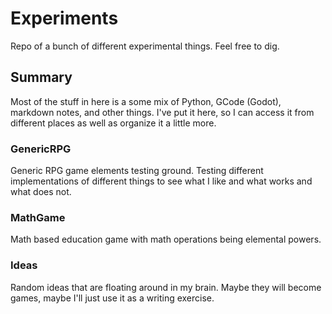 # Experiments
Repo of a bunch of different experimental things. Feel free to dig.

## Summary
Most of the stuff in here is a some mix of Python, GCode (Godot), markdown notes, and other things. I've put it here, so I can access it from different places as well as organize it a little more.

### GenericRPG
Generic RPG game elements testing ground. Testing different implementations of different things to see what I like and what works and what does not.
### MathGame
Math based education game with math operations being elemental powers.
### Ideas
Random ideas that are floating around in my brain. Maybe they will become games, maybe I'll just use it as a writing exercise.
